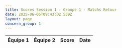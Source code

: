 ```yaml
---
title: Scores Session 1 - Groupe 1 - Matchs Retour
date: 2025-06-05T09:43:02.539Z
layout: page
concern_group: 1
---
```




| Équipe 1 | Équipe 2 | Score | Date |
|----------|----------|-------|------|

